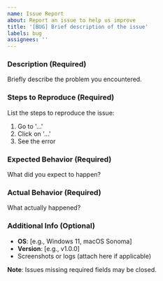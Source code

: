 ```yaml
---
name: Issue Report
about: Report an issue to help us improve
title: '[BUG] Brief description of the issue'
labels: bug
assignees: ''
---
```


### Description (Required)
Briefly describe the problem you encountered.

### Steps to Reproduce (Required)
List the steps to reproduce the issue:
1. Go to '...'
2. Click on '...'
3. See the error

### Expected Behavior (Required)
What did you expect to happen?

### Actual Behavior (Required)
What actually happened?

### Additional Info (Optional)
- **OS**: [e.g., Windows 11, macOS Sonoma]
- **Version**: [e.g., v1.0.0]
- Screenshots or logs (attach here if applicable)

**Note**: Issues missing required fields may be closed.
